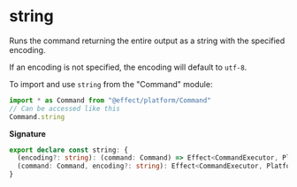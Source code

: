# string

Runs the command returning the entire output as a string with the
specified encoding.

If an encoding is not specified, the encoding will default to `utf-8`.

To import and use `string` from the "Command" module:

```ts
import * as Command from "@effect/platform/Command"
// Can be accessed like this
Command.string
```

**Signature**

```ts
export declare const string: {
  (encoding?: string): (command: Command) => Effect<CommandExecutor, PlatformError, string>
  (command: Command, encoding?: string): Effect<CommandExecutor, PlatformError, string>
}
```
